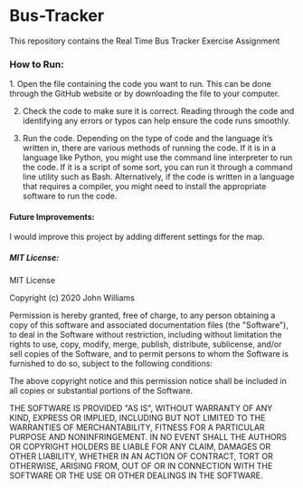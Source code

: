 # Bus-Tracker
This repository contains the Real Time Bus Tracker Exercise Assignment 

<h3>How to Run: </h3>
<p>
  1. Open the file containing the code you want to run. This can be done through the GitHub website or by downloading the file to your computer.

  2. Check the code to make sure it is correct. Reading through the code and identifying any errors or typos can help ensure the code runs smoothly.

  3. Run the code. Depending on the type of code and the language it’s written in, there are various methods of running the code. If it is in a language like Python, you might use the command line interpreter to run the code. If it is a script of some sort, you can run it through a command line utility such as Bash. Alternatively, if the code is written in a language that requires a compiler, you might need to install the appropriate software to run the code.
</p>
<h4>Future Improvements: </h4>
<p>
  I would improve this project by adding different settings for the map.
</p>
<h5>MIT License: </h5>
<p>  
MIT License

Copyright (c) 2020 John Williams

Permission is hereby granted, free of charge, to any person obtaining a copy
of this software and associated documentation files (the "Software"), to deal
in the Software without restriction, including without limitation the rights
to use, copy, modify, merge, publish, distribute, sublicense, and/or sell
copies of the Software, and to permit persons to whom the Software is
furnished to do so, subject to the following conditions:

The above copyright notice and this permission notice shall be included in all
copies or substantial portions of the Software.

THE SOFTWARE IS PROVIDED "AS IS", WITHOUT WARRANTY OF ANY KIND, EXPRESS OR
IMPLIED, INCLUDING BUT NOT LIMITED TO THE WARRANTIES OF MERCHANTABILITY,
FITNESS FOR A PARTICULAR PURPOSE AND NONINFRINGEMENT. IN NO EVENT SHALL THE
AUTHORS OR COPYRIGHT HOLDERS BE LIABLE FOR ANY CLAIM, DAMAGES OR OTHER
LIABILITY, WHETHER IN AN ACTION OF CONTRACT, TORT OR OTHERWISE, ARISING FROM,
OUT OF OR IN CONNECTION WITH THE SOFTWARE OR THE USE OR OTHER DEALINGS IN THE
SOFTWARE.
</p>
